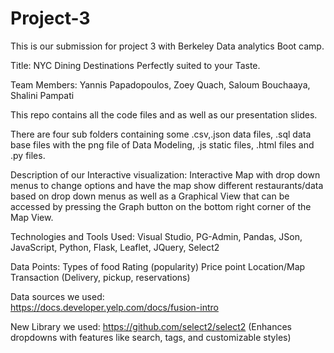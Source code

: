 # Project-3
This is our submission for project 3 with Berkeley Data analytics Boot camp.

Title: NYC Dining Destinations Perfectly suited to your Taste.

Team Members: Yannis Papadopoulos, Zoey Quach, Saloum Bouchaaya, Shalini Pampati

This repo contains all the code files and as well as our presentation slides.

There are four sub folders containing some .csv,.json data files, .sql data base files with the png file of Data Modeling, .js static files, .html files and .py files.

Description of our Interactive visualization: Interactive Map with drop down menus to change options and have the map show different restaurants/data based on drop down menus as well as a Graphical View that can be accessed by pressing the Graph button on the bottom right corner of the Map View.

Technologies and Tools Used:
Visual Studio, PG-Admin, Pandas, JSon, JavaScript, Python, Flask, Leaflet, JQuery, Select2

Data Points: 
  Types of food
  Rating (popularity)
  Price point
  Location/Map
  Transaction (Delivery, pickup, reservations)

Data sources we used:  
https://docs.developer.yelp.com/docs/fusion-intro

New Library we used:
https://github.com/select2/select2 (Enhances dropdowns with features like search, tags, and customizable styles)
